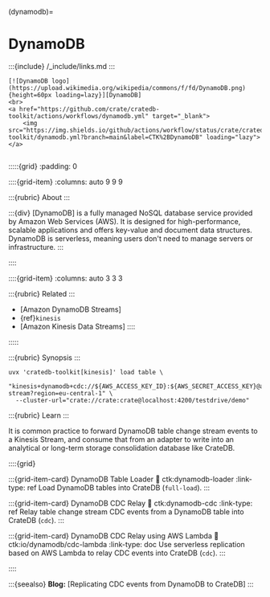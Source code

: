 (dynamodb)=
# DynamoDB

:::{include} /_include/links.md
:::

```{div} .float-right .text-right
[![DynamoDB logo](https://upload.wikimedia.org/wikipedia/commons/f/fd/DynamoDB.png){height=60px loading=lazy}][DynamoDB]
<br>
<a href="https://github.com/crate/cratedb-toolkit/actions/workflows/dynamodb.yml" target="_blank">
    <img src="https://img.shields.io/github/actions/workflow/status/crate/cratedb-toolkit/dynamodb.yml?branch=main&label=CTK%2BDynamoDB" loading="lazy"></a>
```
```{div} .clearfix
```

:::::{grid}
:padding: 0

::::{grid-item}
:columns: auto 9 9 9

:::{rubric} About
:::

:::{div}
[DynamoDB] is a fully managed NoSQL database service provided by Amazon Web Services (AWS).
It is designed for high-performance, scalable applications and offers key-value and
document data structures. DynamoDB is serverless, meaning users don't need to manage
servers or infrastructure.
:::

::::

::::{grid-item}
:columns: auto 3 3 3

:::{rubric} Related
:::
- [Amazon DynamoDB Streams]
- {ref}`kinesis`
- [Amazon Kinesis Data Streams]
::::

:::::


:::{rubric} Synopsis
:::

```shell
uvx 'cratedb-toolkit[kinesis]' load table \
  "kinesis+dynamodb+cdc://${AWS_ACCESS_KEY_ID}:${AWS_SECRET_ACCESS_KEY}@aws/cdc-stream?region=eu-central-1" \
  --cluster-url="crate://crate:crate@localhost:4200/testdrive/demo"
```

:::{rubric} Learn
:::

It is common practice to forward DynamoDB table change stream events to a
Kinesis Stream, and consume that from an adapter to write into an analytical
or long-term storage consolidation database like CrateDB.

::::{grid}

:::{grid-item-card} DynamoDB Table Loader
:link: ctk:dynamodb-loader
:link-type: ref
Load DynamoDB tables into CrateDB (`full-load`).
:::

:::{grid-item-card} DynamoDB CDC Relay
:link: ctk:dynamodb-cdc
:link-type: ref
Relay table change stream CDC events from a DynamoDB table into CrateDB (`cdc`).
:::

:::{grid-item-card} DynamoDB CDC Relay using AWS Lambda
:link: ctk:io/dynamodb/cdc-lambda
:link-type: doc
Use serverless replication based on AWS Lambda to
relay CDC events into CrateDB (`cdc`).
:::

::::

:::{seealso}
**Blog:** [Replicating CDC events from DynamoDB to CrateDB]
:::
